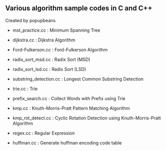 Various algorithm sample codes in C and C++
-----------------------------------------

Created by popupbeans

- mst_practice.cc : Minimum Spanning Tree

- dijkstra.cc : Dijkstra Algorithm

- Ford-Fulkerson.cc : Ford-Fulkerson Algorithm

- radix_sort_msd.cc : Radix Sort (MSD)

- radix_sort_lsd.cc : Radix Sort (LSD)

- substring_detection.cc : Longest Common Substring Detection

- trie.cc : Trie

- prefix_search.cc : Collect Words with Prefix using Trie

- kmp.cc : Knuth-Morris-Pratt Pattern Matching Algorithm

- kmp_rot_detect.cc : Cyclic Rotation Detection using Knuth-Morris-Pratt Algorithm

- regex.cc : Regular Expression 

- huffman.cc : Generate huffman encoding code table

